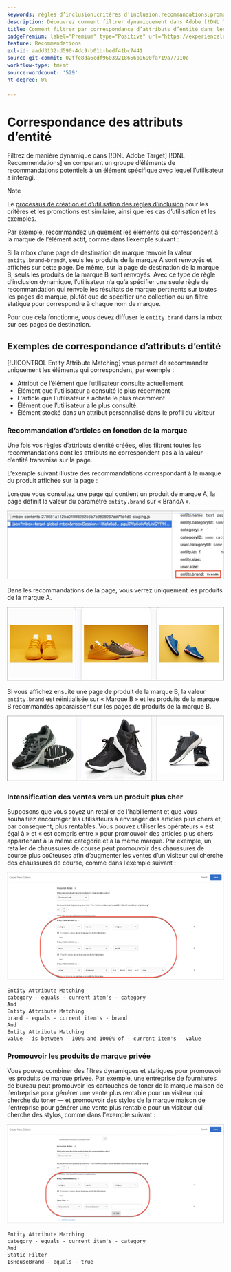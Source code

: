 ```yaml
---
keywords: règles d’inclusion;critères d’inclusion;recommandations;promotion;promotions;filtrage dynamique;dynamique;correspondance des attributs d’entité
description: Découvrez comment filtrer dynamiquement dans Adobe [!DNL Target] Recommendations en comparant un groupe d’éléments potentiels à un élément spécifique avec lequel l’utilisateur a interagi.
title: Comment filtrer par correspondance d’attributs d’entité dans les activités Recommendations ?
badgePremium: label="Premium" type="Positive" url="https://experienceleague.adobe.com/docs/target/using/introduction/intro.html?lang=fr#premium newtab=true" tooltip="Voir ce qui est inclus dans Target Premium."
feature: Recommendations
exl-id: aadd3132-d590-4dc9-b01b-bedf41bc7441
source-git-commit: 02ffe8da6cdf96039218656b9690fa719a77910c
workflow-type: tm+mt
source-wordcount: '529'
ht-degree: 0%

---
```


# Correspondance des attributs d’entité

Filtrez de manière dynamique dans [!DNL Adobe Target] [!DNL Recommendations] en comparant un groupe d’éléments de recommandations potentiels à un élément spécifique avec lequel l’utilisateur a interagi.

>[!NOTE]
>
>Le [processus de création et d’utilisation des règles d’inclusion](/help/main/c-recommendations/c-algorithms/use-dynamic-and-static-inclusion-rules.md) pour les critères et les promotions est similaire, ainsi que les cas d’utilisation et les exemples.

Par exemple, recommandez uniquement les éléments qui correspondent à la marque de l’élément actif, comme dans l’exemple suivant :

Si la mbox d’une page de destination de marque renvoie la valeur `entity.brand=brandA`, seuls les produits de la marque A sont renvoyés et affichés sur cette page. De même, sur la page de destination de la marque B, seuls les produits de la marque B sont renvoyés. Avec ce type de règle d’inclusion dynamique, l’utilisateur n’a qu’à spécifier une seule règle de recommandation qui renvoie les résultats de marque pertinents sur toutes les pages de marque, plutôt que de spécifier une collection ou un filtre statique pour correspondre à chaque nom de marque.

Pour que cela fonctionne, vous devez diffuser le `entity.brand` dans la mbox sur ces pages de destination.

## Exemples de correspondance d’attributs d’entité

[!UICONTROL Entity Attribute Matching] vous permet de recommander uniquement les éléments qui correspondent, par exemple :

* Attribut de l’élément que l’utilisateur consulte actuellement
* Élément que l’utilisateur a consulté le plus récemment
* L&#39;article que l&#39;utilisateur a acheté le plus récemment
* Élément que l’utilisateur a le plus consulté.
* Élément stocké dans un attribut personnalisé dans le profil du visiteur

### Recommandation d’articles en fonction de la marque

Une fois vos règles d’attributs d’entité créées, elles filtrent toutes les recommandations dont les attributs ne correspondent pas à la valeur d’entité transmise sur la page.

L’exemple suivant illustre des recommandations correspondant à la marque du produit affichée sur la page :

Lorsque vous consultez une page qui contient un produit de marque A, la page définit la valeur du paramètre `entity.brand` sur « BrandA ».

![Exemple d’appel Target](/help/main/c-recommendations/c-algorithms/assets/example-target-call.png)

Dans les recommandations de la page, vous verrez uniquement les produits de la marque A.

![Recommandations relatives à la marque A](/help/main/c-recommendations/c-algorithms/assets/brandA.png)

Si vous affichez ensuite une page de produit de la marque B, la valeur `entity.brand` est réinitialisée sur « Marque B » et les produits de la marque B recommandés apparaissent sur les pages de produits de la marque B.

![Recommandations relatives à la marque B](/help/main/c-recommendations/c-algorithms/assets/brandB.png)

### Intensification des ventes vers un produit plus cher

Supposons que vous soyez un retailer de l&#39;habillement et que vous souhaitiez encourager les utilisateurs à envisager des articles plus chers et, par conséquent, plus rentables. Vous pouvez utiliser les opérateurs « est égal à » et « est compris entre » pour promouvoir des articles plus chers appartenant à la même catégorie et à la même marque. Par exemple, un retailer de chaussures de course peut promouvoir des chaussures de course plus coûteuses afin d’augmenter les ventes d’un visiteur qui cherche des chaussures de course, comme dans l’exemple suivant :

![Vente incitative](/help/main/c-recommendations/c-algorithms/assets/upsell.png)

```
Entity Attribute Matching
category - equals - current item's - category 
And 
Entity Attribute Matching
brand - equals - current item's - brand 
And 
Entity Attribute Matching
value - is between - 100% and 1000% of - current item's - value
```

### Promouvoir les produits de marque privée

Vous pouvez combiner des filtres dynamiques et statiques pour promouvoir les produits de marque privée. Par exemple, une entreprise de fournitures de bureau peut promouvoir les cartouches de toner de la marque maison de l&#39;entreprise pour générer une vente plus rentable pour un visiteur qui cherche du toner — et promouvoir des stylos de la marque maison de l&#39;entreprise pour générer une vente plus rentable pour un visiteur qui cherche des stylos, comme dans l&#39;exemple suivant :

![Marque House](/help/main/c-recommendations/c-algorithms/assets/housebrand.png)

```
Entity Attribute Matching
category - equals - current item's - category 
And
Static Filter
IsHouseBrand - equals - true
```
